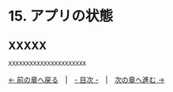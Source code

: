 ﻿# 15. アプリの状態

## XXXXX

```cpp
XXXXXXXXXXXXXXXXXXXXXX
```

[← 前の章へ戻る](Dragdrop.md)　|　[- 目次 -](Index.md)　|　[次の章へ進む →](Text.md)